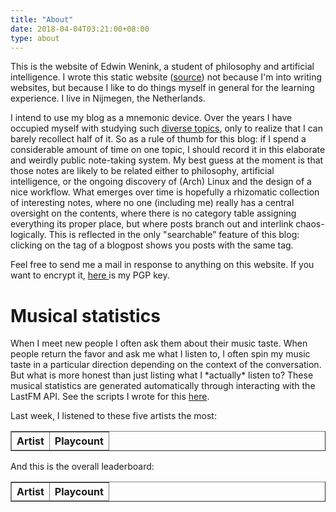 ```yaml
---
title: "About"
date: 2018-04-04T03:21:00+08:00
type: about
---
```


<meta charset="UTF-8">
<head>
	<script src="https://ajax.googleapis.com/ajax/libs/jquery/3.3.1/jquery.min.js"></script>
	<script src ="/scripts/lastfm_query.js"> </script>
</head>

This is the website of Edwin Wenink, a student of philosophy and artificial intelligence. 
I wrote this static website (<a href="https://github.com/EdwinWenink/personal_website">source</a>) not because I'm into writing websites, but because I like to do things myself in general for the learning experience.
I live in Nijmegen, the Netherlands.

I intend to use my blog as a mnemonic device.
Over the years I have occupied myself with studying such [diverse topics](https://edwinwenink.xyz/page/courses.html), only to realize that I can barely recollect half of it.
So as a rule of thumb for this blog: if I spend a considerable amount of time on one topic, I should record it in this elaborate and weirdly public note-taking system.
My best guess at the moment is that those notes are likely to be related     either to philosophy, artificial intelligence, or the ongoing discovery of (Arch) Linux and the design of a nice workflow.
What emerges over time is hopefully a rhizomatic collection of interesting notes, where no one (including me) really has a central oversight on the contents, where there is no category table assigning everything its proper place, but where posts branch out and interlink chaos-logically. This is reflected in the only "searchable” feature of this blog: clicking on the tag of a blogpost shows you posts with the same tag.

Feel free to send me a mail in response to anything on this website.
If you want to encrypt it, <a href="https://www.edwinwenink.xyz/page/pgp.html"> here </a> is my PGP key.

<html>
	<h1> Musical statistics </h1>
	<div>
		<p> 
		When I meet new people I often ask them about their music taste.
		When people return the favor and ask me what I listen to, I often spin my music taste in a particular direction depending on the context of the conversation. But what is more honest than just listing what I *actually* listen to?
		These musical statistics are generated automatically
		through interacting with the LastFM API. 
		See the scripts I wrote for this <a href="https://github.com/EdwinWenink/personal_website/tree/master/static/scripts">here</a>.
		</p>
		<p id="now_playing"></p>
	</div>
	<div>
		<p> Last week, I listened to these five artists the most: </p>
		<table id="weekly_artists" border="1">
			<thead> 
				<th> Artist </th>
				<th> Playcount </th>
			</thead>
			<tbody>
			</tbody>
		</table>
	</div>
	<div>
		<p> And this is the overall leaderboard: </p>
		<table id="artists" border="1">
			<thead> 
				<th> Artist </th>
				<th> Playcount </th>
			</thead>
			<tbody>
			</tbody>
		</table>
	</div>
	<div>
		<p id="tags"></p>
	</div>
</html>

